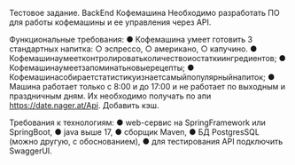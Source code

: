 Тестовое задание. BackEnd Кофемашина
Необходимо разработать ПО для работы кофемашины и ее управления через API.

Функциональные требования:
 ● Кофемашина умеет готовить 3 стандартных напитка:
    ○ эспрессо, ○ американо, ○ капучино.
 ● Кофемашинаумеетконтролироватьколичествоиостаткиингредиентов;
 ● Кофемашинаумеетзапоминатьновыерецепты;
 ● Кофемашинасобираетстатистикуизнаетсамыйпопулярныйнапиток;
 ● Машина работает только с 8:00 и до 17:00 и не работает по выходным и праздничным дням. Их необходимо получать по апи https://date.nager.at/Api. Добавить кэш.
 
Требования к технологиям:
 ● web-сервис на SpringFramework или SpringBoot,
 ● java выше 17,
 ● сборщик Maven,
 ● БД PostgresSQL (можно другую, с обоснованием),
 ● для тестирования API подключить SwaggerUI.
